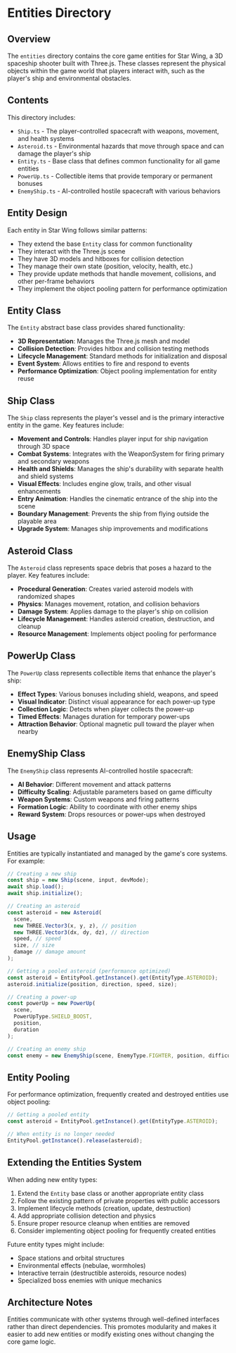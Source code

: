 # Entities Directory

## Overview

The `entities` directory contains the core game entities for Star Wing, a 3D spaceship shooter built with Three.js. These classes represent the physical objects within the game world that players interact with, such as the player's ship and environmental obstacles.

## Contents

This directory includes:

- `Ship.ts` - The player-controlled spacecraft with weapons, movement, and health systems
- `Asteroid.ts` - Environmental hazards that move through space and can damage the player's ship
- `Entity.ts` - Base class that defines common functionality for all game entities
- `PowerUp.ts` - Collectible items that provide temporary or permanent bonuses
- `EnemyShip.ts` - AI-controlled hostile spacecraft with various behaviors

## Entity Design

Each entity in Star Wing follows similar patterns:

- They extend the base `Entity` class for common functionality
- They interact with the Three.js scene
- They have 3D models and hitboxes for collision detection
- They manage their own state (position, velocity, health, etc.)
- They provide update methods that handle movement, collisions, and other per-frame behaviors
- They implement the object pooling pattern for performance optimization

## Entity Class

The `Entity` abstract base class provides shared functionality:

- **3D Representation**: Manages the Three.js mesh and model
- **Collision Detection**: Provides hitbox and collision testing methods
- **Lifecycle Management**: Standard methods for initialization and disposal
- **Event System**: Allows entities to fire and respond to events
- **Performance Optimization**: Object pooling implementation for entity reuse

## Ship Class

The `Ship` class represents the player's vessel and is the primary interactive entity in the game. Key features include:

- **Movement and Controls**: Handles player input for ship navigation through 3D space
- **Combat Systems**: Integrates with the WeaponSystem for firing primary and secondary weapons
- **Health and Shields**: Manages the ship's durability with separate health and shield systems
- **Visual Effects**: Includes engine glow, trails, and other visual enhancements
- **Entry Animation**: Handles the cinematic entrance of the ship into the scene
- **Boundary Management**: Prevents the ship from flying outside the playable area
- **Upgrade System**: Manages ship improvements and modifications

## Asteroid Class

The `Asteroid` class represents space debris that poses a hazard to the player. Key features include:

- **Procedural Generation**: Creates varied asteroid models with randomized shapes
- **Physics**: Manages movement, rotation, and collision behaviors
- **Damage System**: Applies damage to the player's ship on collision
- **Lifecycle Management**: Handles asteroid creation, destruction, and cleanup
- **Resource Management**: Implements object pooling for performance

## PowerUp Class

The `PowerUp` class represents collectible items that enhance the player's ship:

- **Effect Types**: Various bonuses including shield, weapons, and speed
- **Visual Indicator**: Distinct visual appearance for each power-up type
- **Collection Logic**: Detects when player collects the power-up
- **Timed Effects**: Manages duration for temporary power-ups
- **Attraction Behavior**: Optional magnetic pull toward the player when nearby

## EnemyShip Class

The `EnemyShip` class represents AI-controlled hostile spacecraft:

- **AI Behavior**: Different movement and attack patterns
- **Difficulty Scaling**: Adjustable parameters based on game difficulty
- **Weapon Systems**: Custom weapons and firing patterns
- **Formation Logic**: Ability to coordinate with other enemy ships
- **Reward System**: Drops resources or power-ups when destroyed

## Usage

Entities are typically instantiated and managed by the game's core systems. For example:

```typescript
// Creating a new ship
const ship = new Ship(scene, input, devMode);
await ship.load();
await ship.initialize();

// Creating an asteroid
const asteroid = new Asteroid(
  scene,
  new THREE.Vector3(x, y, z), // position
  new THREE.Vector3(dx, dy, dz), // direction
  speed, // speed
  size, // size
  damage // damage amount
);

// Getting a pooled asteroid (performance optimized)
const asteroid = EntityPool.getInstance().get(EntityType.ASTEROID);
asteroid.initialize(position, direction, speed, size);

// Creating a power-up
const powerUp = new PowerUp(
  scene,
  PowerUpType.SHIELD_BOOST,
  position,
  duration
);

// Creating an enemy ship
const enemy = new EnemyShip(scene, EnemyType.FIGHTER, position, difficulty);
```

## Entity Pooling

For performance optimization, frequently created and destroyed entities use object pooling:

```typescript
// Getting a pooled entity
const asteroid = EntityPool.getInstance().get(EntityType.ASTEROID);

// When entity is no longer needed
EntityPool.getInstance().release(asteroid);
```

## Extending the Entities System

When adding new entity types:

1. Extend the `Entity` base class or another appropriate entity class
2. Follow the existing pattern of private properties with public accessors
3. Implement lifecycle methods (creation, update, destruction)
4. Add appropriate collision detection and physics
5. Ensure proper resource cleanup when entities are removed
6. Consider implementing object pooling for frequently created entities

Future entity types might include:

- Space stations and orbital structures
- Environmental effects (nebulae, wormholes)
- Interactive terrain (destructible asteroids, resource nodes)
- Specialized boss enemies with unique mechanics

## Architecture Notes

Entities communicate with other systems through well-defined interfaces rather than direct dependencies. This promotes modularity and makes it easier to add new entities or modify existing ones without changing the core game logic.
